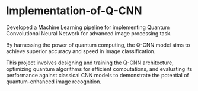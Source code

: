 # Implementation-of-Q-CNN

Developed a Machine Learning pipeline for implementing Quantum Convolutional Neural Network for advanced image processing task.


By harnessing the power of quantum computing, the Q-CNN model aims to achieve superior accuracy and speed in image classification.


This project involves designing and training the Q-CNN architecture, optimizing quantum algorithms for efficient computations, and evaluating its performance against classical CNN models to demonstrate the potential of quantum-enhanced image recognition.
